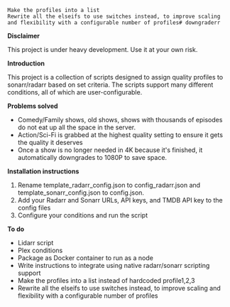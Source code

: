     Make the profiles into a list
    Rewrite all the elseifs to use switches instead, to improve scaling and flexibility with a configurable number of profiles# downgraderr

**Disclaimer**

This project is under heavy development. Use it at your own risk.

**Introduction**

This project is a collection of scripts designed to assign quality profiles to sonarr/radarr based on set criteria. The scripts support many different conditions, all of which are user-configurable.

**Problems solved**
- Comedy/Family shows, old shows, shows with thousands of episodes do not eat up all the space in the server.
- Action/Sci-Fi is grabbed at the highest quality setting to ensure it gets the quality it deserves
- Once a show is no longer needed in 4K because it's finished, it automatically downgrades to 1080P to save space.

**Installation instructions**
1. Rename template_radarr_config.json to config_radarr.json and template_sonarr_config.json to config.json.
2. Add your Radarr and Sonarr URLs, API keys, and TMDB API key to the config files
3. Configure your conditions and run the script

**To do**
- Lidarr script
- Plex conditions
- Package as Docker container to run as a node
- Write instructions to integrate using native radarr/sonarr scripting support
- Make the profiles into a list instead of hardcoded profile1,2,3
- Rewrite all the elseifs to use switches instead, to improve scaling and flexibility with a configurable number of profiles

